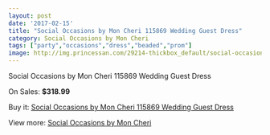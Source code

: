```yaml
---
layout: post
date: '2017-02-15'
title: "Social Occasions by Mon Cheri 115869 Wedding Guest Dress"
category: Social Occasions by Mon Cheri
tags: ["party","occasions","dress","beaded","prom"]
image: http://img.princessan.com/29214-thickbox_default/social-occasions-by-mon-cheri-115869-wedding-guest-dress.jpg
---
```

Social Occasions by Mon Cheri 115869 Wedding Guest Dress

On Sales: **$318.99**
<a href="https://www.princessan.com/en/social-occasions-by-mon-cheri/13293-social-occasions-by-mon-cheri-115869-wedding-guest-dress.html"><amp-img layout="responsive" width="600" height="600" src="//img.princessan.com/29214-thickbox_default/social-occasions-by-mon-cheri-115869-wedding-guest-dress.jpg" alt="Social Occasions by Mon Cheri 115869 Wedding Guest Dress 0" /></a>
<a href="https://www.princessan.com/en/social-occasions-by-mon-cheri/13293-social-occasions-by-mon-cheri-115869-wedding-guest-dress.html"><amp-img layout="responsive" width="600" height="600" src="//img.princessan.com/29216-thickbox_default/social-occasions-by-mon-cheri-115869-wedding-guest-dress.jpg" alt="Social Occasions by Mon Cheri 115869 Wedding Guest Dress 1" /></a>
<a href="https://www.princessan.com/en/social-occasions-by-mon-cheri/13293-social-occasions-by-mon-cheri-115869-wedding-guest-dress.html"><amp-img layout="responsive" width="600" height="600" src="//img.princessan.com/29215-thickbox_default/social-occasions-by-mon-cheri-115869-wedding-guest-dress.jpg" alt="Social Occasions by Mon Cheri 115869 Wedding Guest Dress 2" /></a>

Buy it: [Social Occasions by Mon Cheri 115869 Wedding Guest Dress](https://www.princessan.com/en/social-occasions-by-mon-cheri/13293-social-occasions-by-mon-cheri-115869-wedding-guest-dress.html "Social Occasions by Mon Cheri 115869 Wedding Guest Dress")

View more: [Social Occasions by Mon Cheri](https://www.princessan.com/en/60-social-occasions-by-mon-cheri "Social Occasions by Mon Cheri")